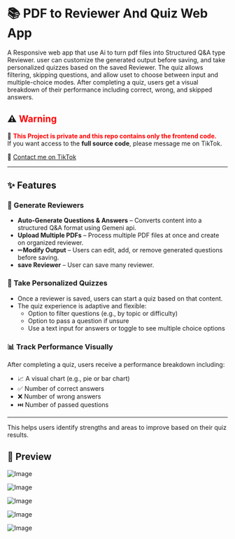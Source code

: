 # 📚 PDF to Reviewer And Quiz Web App

A Responsive web app that use Ai to turn pdf files into Structured Q&A type Reviewer. user can customize the generated output before saving, and take personalized quizzes based on the saved Reviewer. The quiz allows filtering, skipping questions, and allow uset to choose between input and multiple-choice modes. After completing a quiz, users get a visual breakdown of their performance including correct, wrong, and skipped answers.


## ⚠️ <span style="color:red">Warning</span>  

🚨 <span style="color:red">**This Project is private and this repo contains only the frontend code.**</span>  
If you want access to the **full source code**, please message me on TikTok.  

🔗 [Contact me on TikTok](https://www.tiktok.com/@krelq)  


---


## ✨ Features

### 🧠 Generate Reviewers
- **Auto-Generate Questions & Answers** – Converts content into a structured Q&A format using Gemeni api.
- **Upload Multiple PDFs** – Process multiple PDF files at once and create on organized reviewer.
- ✏**Modify Output** – Users can edit, add, or remove generated questions before saving.
- **save Reviewer** – User can save many reviewer.

### 🎯 Take Personalized Quizzes
- Once a reviewer is saved, users can start a quiz based on that content.
- The quiz experience is adaptive and flexible:
  - Option to filter questions (e.g., by topic or difficulty)
  - Option to pass a question if unsure
  - Use a text input for answers or toggle to see multiple choice options

### 📊 Track Performance Visually
After completing a quiz, users receive a performance breakdown including:
- 📈 A visual chart (e.g., pie or bar chart)
- ✅ Number of correct answers
- ❌ Number of wrong answers
- ⏭️ Number of passed questions

---

This helps users identify strengths and areas to improve based on their quiz results.




## 📸 Preview  
![Image](https://github.com/user-attachments/assets/c7358c44-e113-487c-8eae-c5ba87144877)

![Image](https://github.com/user-attachments/assets/f7f2b364-9da7-454e-86e3-cd0b4055358d)

![Image](https://github.com/user-attachments/assets/198c1270-2c24-49b8-b5ed-71e2cfb8e685)

![Image](https://github.com/user-attachments/assets/c305f524-f060-4766-947b-f8d76019d827)

![Image](https://github.com/user-attachments/assets/219cd396-352a-49dd-b652-b05f10465ce8)
